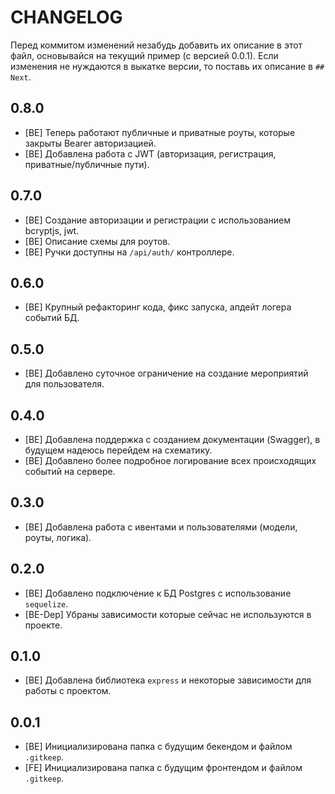 # CHANGELOG
Перед коммитом изменений незабудь добавить их описание в этот файл, основывайся на текущий пример (с версией 0.0.1). Если изменения не нуждаются в выкатке версии, то поставь их описание в `## Next`.

## 0.8.0

- [BE] Теперь работают публичные и приватные роуты, которые закрыты Bearer авторизацией.
- [BE] Добавлена работа с JWT (авторизация, регистрация, приватные/публичные пути).

## 0.7.0

- [BE] Создание авторизации и регистрации с использованием bcryptjs, jwt.
- [BE] Описание схемы для роутов.
- [BE] Ручки доступны на `/api/auth/` контроллере.

## 0.6.0

- [BE] Крупный рефакторинг кода, фикс запуска, апдейт логера событий БД.

## 0.5.0

- [BE] Добавлено суточное ограничение на создание мероприятий для пользователя.

## 0.4.0

- [BE] Добавлена поддержка с созданием документации (Swagger), в будущем надеюсь перейдем на схематику.
- [BE] Добавлено более подробное логирование всех происходящих событий на сервере.

## 0.3.0

- [BE] Добавлена работа с ивентами и пользователями (модели, роуты, логика).

## 0.2.0

- [BE] Добавлено подключение к БД Postgres с использование `sequelize`.
- [BE-Dep] Убраны зависимости которые сейчас не используются в проекте.

## 0.1.0

- [BE] Добавлена библиотека `express` и некоторые зависимости для работы с проектом.

## 0.0.1

- [BE] Инициализирована папка с будущим бекендом и файлом `.gitkeep`.
- [FE] Инициализирована папка с будущим фронтендом и файлом `.gitkeep`.
